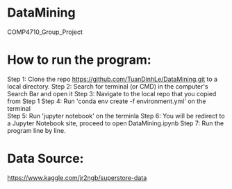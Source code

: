 # DataMining
COMP4710_Group_Project

# How to run the program:

Step 1: Clone the repo https://github.com/TuanDinhLe/DataMining.git to a local directory.
Step 2: Search for terminal (or CMD) in the computer's Search Bar and open it
Step 3: Navigate to the local repo that you copied from Step 1
Step 4: Run 'conda env create -f environment.yml' on the terminal  
Step 5: Run 'jupyter notebook' on the terminla
Step 6: You will be redirect to a Jupyter Notebook site, proceed to open DataMining.ipynb
Step 7: Run the program line by line.

# Data Source:
https://www.kaggle.com/jr2ngb/superstore-data

